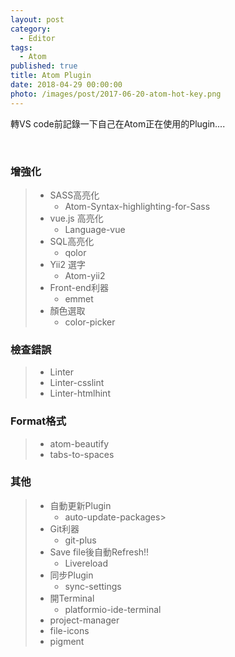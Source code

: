```yaml
---
layout: post
category: 
  - Editor
tags: 
  - Atom 
published: true
title: Atom Plugin
date: 2018-04-29 00:00:00
photo: /images/post/2017-06-20-atom-hot-key.png
---
```

轉VS code前記錄一下自己在Atom正在使用的Plugin....

<!-- more -->
<br/>

### 增強化
>    - SASS高亮化
>       - Atom-Syntax-highlighting-for-Sass
>   - vue.js 高亮化
>       - Language-vue 
>   - SQL高亮化
>       - qolor
>   - Yii2 選字
>       - Atom-yii2
>   - Front-end利器
>       - emmet
>   - 顏色選取
>       - color-picker

### 檢查錯誤
>   - Linter
>   - Linter-csslint
>   - Linter-htmlhint

### Format格式
>   - atom-beautify
>   - tabs-to-spaces

### 其他
>   - 自動更新Plugin
>       - auto-update-packages>
>   - Git利器
>       - git-plus
>   - Save file後自動Refresh!!
>       - Livereload
>   - 同步Plugin
>       - sync-settings
>   - 開Terminal
>       - platformio-ide-terminal
>   - project-manager
>   - file-icons 
>   - pigment 
